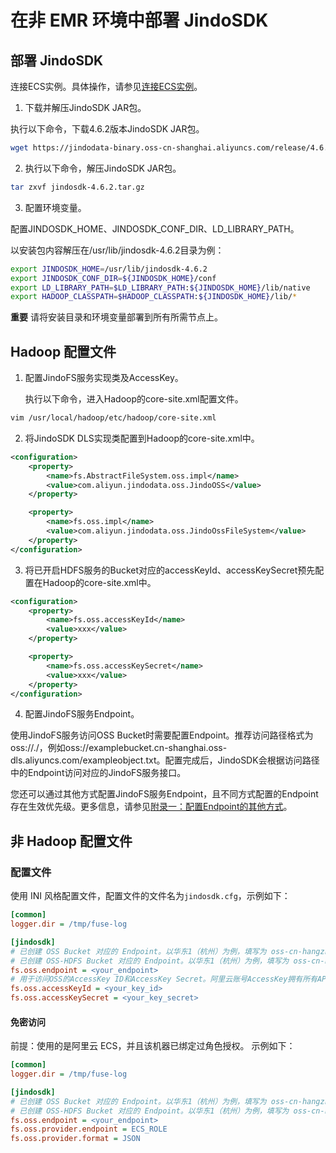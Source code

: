 # 在非 EMR 环境中部署 JindoSDK

## 部署 JindoSDK

连接ECS实例。具体操作，请参见[连接ECS实例](https://help.aliyun.com/document_detail/163467.htm#section-fqu-flq-xvv)。

1.  下载并解压JindoSDK JAR包。
    
执行以下命令，下载4.6.2版本JindoSDK JAR包。
        
```bash
wget https://jindodata-binary.oss-cn-shanghai.aliyuncs.com/release/4.6.2/jindosdk-4.6.2.tar.gz
```

2.  执行以下命令，解压JindoSDK JAR包。
    
```bash
tar zxvf jindosdk-4.6.2.tar.gz
```

3.  配置环境变量。
    
配置JINDOSDK\_HOME、JINDOSDK\_CONF\_DIR、LD\_LIBRARY\_PATH。
        
以安装包内容解压在/usr/lib/jindosdk-4.6.2目录为例：

```bash
export JINDOSDK_HOME=/usr/lib/jindosdk-4.6.2
export JINDOSDK_CONF_DIR=${JINDOSDK_HOME}/conf
export LD_LIBRARY_PATH=$LD_LIBRARY_PATH:${JINDOSDK_HOME}/lib/native
export HADOOP_CLASSPATH=$HADOOP_CLASSPATH:${JINDOSDK_HOME}/lib/*
```

**重要** 请将安装目录和环境变量部署到所有所需节点上。

## Hadoop 配置文件

1.  配置JindoFS服务实现类及AccessKey。
    
    执行以下命令，进入Hadoop的core-site.xml配置文件。
        
```bash
vim /usr/local/hadoop/etc/hadoop/core-site.xml
```

2.  将JindoSDK DLS实现类配置到Hadoop的core-site.xml中。
    
```xml
<configuration>
    <property>
        <name>fs.AbstractFileSystem.oss.impl</name>
        <value>com.aliyun.jindodata.oss.JindoOSS</value>
    </property>

    <property>
        <name>fs.oss.impl</name>
        <value>com.aliyun.jindodata.oss.JindoOssFileSystem</value>
    </property>
</configuration>
```

3.  将已开启HDFS服务的Bucket对应的accessKeyId、accessKeySecret预先配置在Hadoop的core-site.xml中。
    
```xml
<configuration>
    <property>
        <name>fs.oss.accessKeyId</name>
        <value>xxx</value>
    </property>

    <property>
        <name>fs.oss.accessKeySecret</name>
        <value>xxx</value>
    </property>
</configuration>
```

4.  配置JindoFS服务Endpoint。
    

使用JindoFS服务访问OSS Bucket时需要配置Endpoint。推荐访问路径格式为oss://<Bucket>.<Endpoint>/<Object>，例如oss://examplebucket.cn-shanghai.oss-dls.aliyuncs.com/exampleobject.txt。配置完成后，JindoSDK会根据访问路径中的Endpoint访问对应的JindoFS服务接口。

您还可以通过其他方式配置JindoFS服务Endpoint，且不同方式配置的Endpoint存在生效优先级。更多信息，请参见[附录一：配置Endpoint的其他方式](https://help.aliyun.com/document_detail/332830.html#section-rw3-w05-2ub)。

## 非 Hadoop 配置文件

### 配置文件

使用 INI 风格配置文件，配置文件的文件名为`jindosdk.cfg`，示例如下：

```ini
[common]
logger.dir = /tmp/fuse-log

[jindosdk]
# 已创建 OSS Bucket 对应的 Endpoint。以华东1（杭州）为例，填写为 oss-cn-hangzhou.aliyuncs.com。
# 已创建 OSS-HDFS Bucket 对应的 Endpoint。以华东1（杭州）为例，填写为 oss-cn-hangzhou.aliyuncs.com。
fs.oss.endpoint = <your_endpoint>
# 用于访问OSS的AccessKey ID和AccessKey Secret。阿里云账号AccessKey拥有所有API的访问权限，风险很高。强烈建议您创建并使用RAM用户进行API访问或日常运维，请登录RAM控制台创建RAM用户。
fs.oss.accessKeyId = <your_key_id>
fs.oss.accessKeySecret = <your_key_secret>
```

#### 免密访问

前提：使用的是阿里云 ECS，并且该机器已绑定过角色授权。 示例如下：

```ini
[common]
logger.dir = /tmp/fuse-log

[jindosdk]
# 已创建 OSS Bucket 对应的 Endpoint。以华东1（杭州）为例，填写为 oss-cn-hangzhou.aliyuncs.com。
# 已创建 OSS-HDFS Bucket 对应的 Endpoint。以华东1（杭州）为例，填写为 oss-cn-hangzhou.aliyuncs.com。
fs.oss.endpoint = <your_endpoint>
fs.oss.provider.endpoint = ECS_ROLE
fs.oss.provider.format = JSON
```
